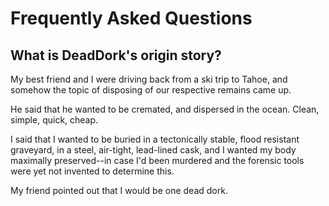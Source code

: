 Frequently Asked Questions
==========================

What is DeadDork's origin story?
--------------------------------

My best friend and I were driving back from a ski trip to Tahoe, and somehow the topic of disposing of our respective remains came up.

He said that he wanted to be cremated, and dispersed in the ocean. Clean, simple, quick, cheap.

I said that I wanted to be buried in a tectonically stable, flood resistant graveyard, in a steel, air-tight, lead-lined cask, and I wanted my body maximally preserved--in case I'd been murdered and the forensic tools were yet not invented to determine this.

My friend pointed out that I would be one dead dork.
